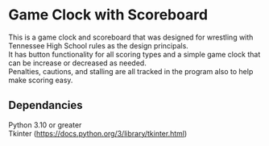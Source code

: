 # Game Clock with Scoreboard

This is a game clock and scoreboard that was designed for wrestling with Tennessee High School rules as the design principals.  
It has button functionality for all scoring types and a simple game clock that can be increase or decreased as needed.  
Penalties, cautions, and stalling are all tracked in the program also to help make scoring easy.

## Dependancies
Python 3.10 or greater  
Tkinter (https://docs.python.org/3/library/tkinter.html)
